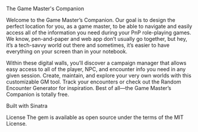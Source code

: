 The Game Master's Companion


Welcome to the Game Master’s Companion. Our goal is to design the perfect location for you, as a game master, to be able to navigate and easily access all of the information you need during your PnP role-playing games. We know, pen-and-paper and web app don’t usually go together, but hey, it’s a tech-savvy world out there and sometimes, it’s easier to have everything on your screen than in your notebook.

Within these digital walls, you’ll discover a campaign manager that allows easy access to all of the player, NPC, and encounter info you need in any given session. Create, maintain, and explore your very own worlds with this customizable GM tool. Track your encounters or check out the Random Encounter Generator for inspiration. Best of all—the Game Master’s Companion is totally free.



Built with
  Sinatra


  License
  The gem is available as open source under the terms of the MIT License.
